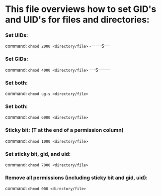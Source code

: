 # This file overviews how to set GID's and UID's for files and directories: 

### Set UIDs: 
command: ```chmod 2000 <directory/file>```
------S---

### Set GIDs:
command: ```chmod 4000 <directory/file>```
---S------

### Set both: 
command: ```chmod ug-s <directory/file>```

### Set both: 
command: ```chmod 6000 <directory/file>```

### Sticky bit: (T at the end of a permission column) 
command: ```chmod 1000 <directory/file>```

### Set sticky bit, gid, and uid: 
command: ```chmod 7000 <directory/file>```

### Remove all permissions (including sticky bit and gid, uid):
command: ```chmod 000 <directory/file>```








